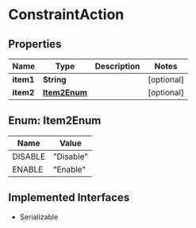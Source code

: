 

# ConstraintAction


## Properties

Name | Type | Description | Notes
------------ | ------------- | ------------- | -------------
**item1** | **String** |  |  [optional]
**item2** | [**Item2Enum**](#Item2Enum) |  |  [optional]



## Enum: Item2Enum

Name | Value
---- | -----
DISABLE | &quot;Disable&quot;
ENABLE | &quot;Enable&quot;


## Implemented Interfaces

* Serializable


